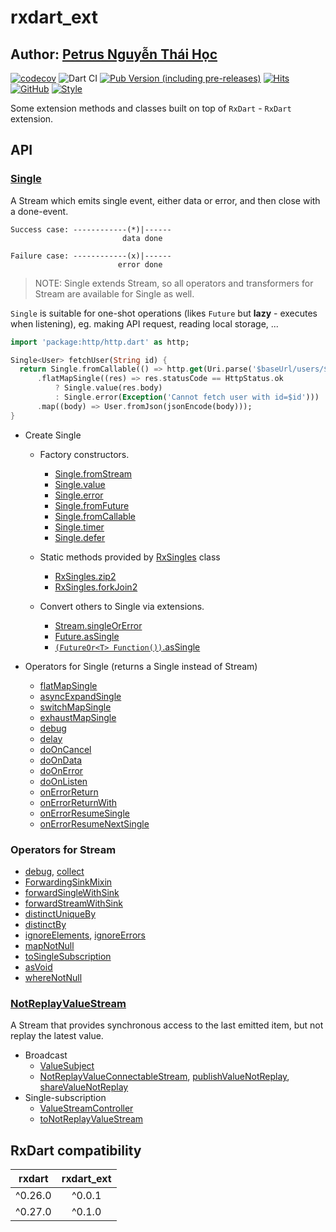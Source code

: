 # rxdart_ext

## Author: [Petrus Nguyễn Thái Học](https://github.com/hoc081098)

[![codecov](https://codecov.io/gh/hoc081098/rxdart_ext/branch/master/graph/badge.svg?token=OYMVzeUB1m)](https://codecov.io/gh/hoc081098/rxdart_ext)
![Dart CI](https://github.com/hoc081098/rxdart_ext/workflows/Dart%20CI/badge.svg)
[![Pub Version (including pre-releases)](https://img.shields.io/pub/v/rxdart_ext?include_prereleases)](https://pub.dev/packages/rxdart_ext)
[![Hits](https://hits.seeyoufarm.com/api/count/incr/badge.svg?url=https%3A%2F%2Fgithub.com%2Fhoc081098%2Frxdart_ext&count_bg=%2379C83D&title_bg=%23555555&icon=&icon_color=%23E7E7E7&title=hits&edge_flat=false)](https://hits.seeyoufarm.com)
[![GitHub](https://img.shields.io/github/license/hoc081098/rxdart_ext?color=4EB1BA)](https://opensource.org/licenses/MIT)
[![Style](https://img.shields.io/badge/style-pedantic-40c4ff.svg)](https://github.com/dart-lang/pedantic)

Some extension methods and classes built on top of `RxDart` - `RxDart` extension.

## API

### [Single](https://pub.dev/documentation/rxdart_ext/0.1.1-dev.0/rxdart_ext/Single-class.html)

A Stream which emits single event, either data or error, and then close with a done-event.

```text
Success case: ------------(*)|------
                         data done

Failure case: ------------(x)|------
                        error done
```

> NOTE: Single extends Stream, so all operators and transformers for Stream are available for Single as well.

`Single` is suitable for one-shot operations (likes `Future` but **lazy** - executes when listening), eg. making API request, reading local storage, ...

```dart
import 'package:http/http.dart' as http;

Single<User> fetchUser(String id) {
  return Single.fromCallable(() => http.get(Uri.parse('$baseUrl/users/$id')))
      .flatMapSingle((res) => res.statusCode == HttpStatus.ok
          ? Single.value(res.body)
          : Single.error(Exception('Cannot fetch user with id=$id')))
      .map((body) => User.fromJson(jsonEncode(body)));
}
```

-   Create Single
    -   Factory constructors.
        -   [Single.fromStream](https://pub.dev/documentation/rxdart_ext/0.1.1-dev.0/rxdart_ext/Single/Single.fromStream.html)
        -   [Single.value](https://pub.dev/documentation/rxdart_ext/0.1.1-dev.0/rxdart_ext/Single/Single.value.html)
        -   [Single.error](https://pub.dev/documentation/rxdart_ext/0.1.1-dev.0/rxdart_ext/Single/Single.error.html)
        -   [Single.fromFuture](https://pub.dev/documentation/rxdart_ext/0.1.1-dev.0/rxdart_ext/Single/Single.fromFuture.html)
        -   [Single.fromCallable](https://pub.dev/documentation/rxdart_ext/0.1.1-dev.0/rxdart_ext/Single/Single.fromCallable.html)
        -   [Single.timer](https://pub.dev/documentation/rxdart_ext/0.1.1-dev.0/rxdart_ext/Single/Single.timer.html)
        -   [Single.defer](https://pub.dev/documentation/rxdart_ext/0.1.1-dev.0/rxdart_ext/Single/Single.defer.html)

    -   Static methods provided by [RxSingles]() class
        -   [RxSingles.zip2](https://pub.dev/documentation/rxdart_ext/0.1.1-dev.0/rxdart_ext/RxSingles/zip2.html)
        -   [RxSingles.forkJoin2](https://pub.dev/documentation/rxdart_ext/0.1.1-dev.0/rxdart_ext/RxSingles/forkJoin2.html)
        
    -   Convert others to Single via extensions.
        -   [Stream.singleOrError](https://pub.dev/documentation/rxdart_ext/0.1.1-dev.0/rxdart_ext/SingleOrErrorStreamExtension/singleOrError.html)
        -   [Future.asSingle](https://pub.dev/documentation/rxdart_ext/0.1.1-dev.0/rxdart_ext/AsSingleFutureExtension/asSingle.html)
        -   [`(FutureOr<T> Function())`.asSingle](https://pub.dev/documentation/rxdart_ext/0.1.1-dev.0/rxdart_ext/AsSingleFunctionExtension/asSingle.html)

-   Operators for Single (returns a Single instead of Stream)
    -   [flatMapSingle]()
    -   [asyncExpandSingle]()
    -   [switchMapSingle]()
    -   [exhaustMapSingle]()
    -   [debug]()
    -   [delay]()
    -   [doOnCancel]()
    -   [doOnData]()
    -   [doOnError]()
    -   [doOnListen]()
    -   [onErrorReturn]()
    -   [onErrorReturnWith]()
    -   [onErrorResumeSingle]()
    -   [onErrorResumeNextSingle]()

### Operators for Stream

- [debug](https://pub.dev/documentation/rxdart_ext/latest/rxdart_ext/DebugStreamExtension/debug.html), [collect](https://pub.dev/documentation/rxdart_ext/latest/rxdart_ext/CollectStreamExtension/collect.html)
- [ForwardingSinkMixin](https://pub.dev/documentation/rxdart_ext/latest/rxdart_ext/ForwardingSinkMixin-mixin.html)
- [forwardSingleWithSink]()  
- [forwardStreamWithSink]()
- [distinctUniqueBy](https://pub.dev/documentation/rxdart_ext/latest/rxdart_ext/DistinctUniqueByStreamExtension/distinctUniqueBy.html)
- [distinctBy](https://pub.dev/documentation/rxdart_ext/latest/rxdart_ext/DistinctByExtension/distinctBy.html)
- [ignoreElements](https://pub.dev/documentation/rxdart_ext/latest/rxdart_ext/IgnoreElementStreamExtension/ignoreElements.html), [ignoreErrors](https://pub.dev/documentation/rxdart_ext/latest/rxdart_ext/IgnoreErrorsStreamExtension/ignoreErrors.html)
- [mapNotNull](https://pub.dev/documentation/rxdart_ext/latest/rxdart_ext/MapNotNullStreamExtension/mapNotNull.html)
- [toSingleSubscription](https://pub.dev/documentation/rxdart_ext/latest/rxdart_ext/ToSingleSubscriptionStreamExtension/toSingleSubscriptionStream.html)
- [asVoid](https://pub.dev/documentation/rxdart_ext/latest/rxdart_ext/AsVoidStreamExtension/asVoid.html)
- [whereNotNull](https://pub.dev/documentation/rxdart_ext/latest/rxdart_ext/WhereNotNullStreamExtension/whereNotNull.html)

### [NotReplayValueStream](https://pub.dev/documentation/rxdart_ext/latest/rxdart_ext/NotReplayValueStream-class.html)

A Stream that provides synchronous access to the last emitted item, but not replay the latest value.

-   Broadcast
    -   [ValueSubject](https://pub.dev/documentation/rxdart_ext/latest/rxdart_ext/ValueSubject-class.html)
    -   [NotReplayValueConnectableStream](https://pub.dev/documentation/rxdart_ext/latest/rxdart_ext/NotReplayValueConnectableStream-class.html), [publishValueNotReplay](https://pub.dev/documentation/rxdart_ext/latest/rxdart_ext/ValueConnectableNotReplayStreamExtensions/publishValueNotReplay.html), [shareValueNotReplay](https://pub.dev/documentation/rxdart_ext/latest/rxdart_ext/ValueConnectableNotReplayStreamExtensions/shareValueNotReplay.html)
-   Single-subscription
    -   [ValueStreamController](https://pub.dev/documentation/rxdart_ext/latest/rxdart_ext/ValueStreamController-class.html)
    -   [toNotReplayValueStream](https://pub.dev/documentation/rxdart_ext/latest/rxdart_ext/ToNotReplayValueStreamExtension/toNotReplayValueStream.html)
    


## RxDart compatibility

|  rxdart   | rxdart_ext |
|  :---:    | :---:      |
|  ^0.26.0  | ^0.0.1     |
|  ^0.27.0  | ^0.1.0     |
